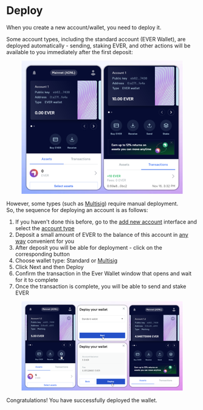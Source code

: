 # Deploy

When you create a new account/wallet, you need to deploy it.

Some account types, including the standard account (EVER Wallet), are deployed automatically - sending, staking EVER, and other actions will be available to you immediately after the first deposit:

<figure><img src="../../../.gitbook/assets/image (18).png" alt=""><figcaption></figcaption></figure>

However, some types (such as [Multisig](../../../multisig/)) require manual deployment. \
So, the sequence for deploying an account is as follows:

1. If you haven't done this before, go to the [add new account](https://docs.everwallet.net/seed-phrase-keys-and-accounts/account-management/ever-wallet-extension#create-new) interface and select the [account type](../types-of-account.md)
2. Deposit a small amount of EVER to the balance of this account in [any way](../../how-to-get-ever.md) convenient for you
3. After deposit you will be able for deployment - click on the corresponding button
4. Choose wallet type: Standard or [Multisig](../../../multisig/)
5. Click Next and then Deploy
6. Confirm the transaction in the Ever Wallet window that opens and wait for it to complete
7. Once the transaction is complete, you will be able to send and stake EVER

<figure><img src="../../../.gitbook/assets/image (1).png" alt=""><figcaption></figcaption></figure>

Congratulations! You have successfully deployed the wallet.
